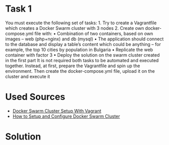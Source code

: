 # Task 1

You must execute the following set of tasks:
    1. Try to create a Vagrantfile which creates a Docker Swarm cluster with 3 nodes
    2. Create own docker-compose.yml file with:
    • Combination of two containers, based on own images – web (php+nginx) and db (mysql)
    • The application should connect to the database and display a table’s content which could be anything – for example, the top 10 cities by population in Bulgaria
    • Replicate the web container with factor 3
    • Deploy the solution on the swarm cluster created in the first part
It is not required both tasks to be automated and executed together. Instead, at first, prepare the Vagrantfile and spin up the environment. Then create the docker-compose.yml file, upload it on the cluster and execute it

# Used Sources

- [Docker Swarm Cluster Setup With Vagrant](https://medium.com/@gauravtalele/docker-swarm-cluster-setup-with-vagrant-bca5ddb7a672)
- [How to Setup and Configure Docker Swarm Cluster](https://devopscube.com/how-to-setup-and-configure-docker-swarm-cluster/)

# Solution